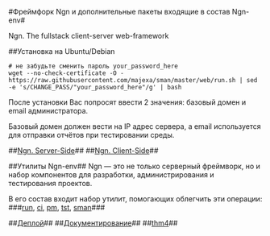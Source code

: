 #Фреймфорк Ngn и дополнительные пакеты входящие в состав Ngn-env#

Ngn. The fullstack client-server web-framework

##Установка на Ubuntu/Debian

    # не забудьте сменить пароль your_password_here
    wget --no-check-certificate -O - https://raw.githubusercontent.com/majexa/sman/master/web/run.sh | sed -e 's/CHANGE_PASS/"your_password_here"/g' | bash
    
После установки Вас попросят ввести 2 значения: базовый домен и email администратора.

Базовый домен должен вести на IP адрес сервера, а email используется для отправки отчётов при тестировании среды.

<!--^ Если у вас ещё нет своего домена, то вы можете воспользоваться [нашим](http://sman.majexa.ru/install-domain.php).-->

##[Ngn. Server-Side](/doc/ngn)##
##[Ngn. Client-Side](/doc/clientSide)##

##Утилиты Ngn-env##
Ngn — это не только серверный фреймворк, но и набор компонентов для разработки, администрирования и тестирования проектов.

В его состав входит набор утилит, помогающих облегчить эти операции:
###[run](/doc/run), [ci](/doc/ci), [pm](/doc/pm), [tst](/doc/tst), [sman](/doc/sman)###

##[Деплой](/doc/deploy)##
##[Документирование](/doc/doc)##
##[thm4](/doc/thm4)##